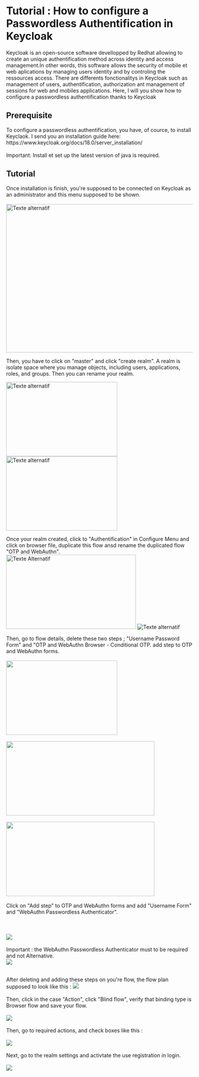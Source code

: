<h1>Tutorial : How to configure a Passwordless Authentification in Keycloak</h1>

<p>Keycloak is an open-source software devellopped by Redhat allowing to create an unique authentification method across identity and access management.In other words, this software allows the security of mobile et web aplications by managing users identity and by controling the ressources access. There are differents fonctionalitys in Keycloak such as management of users, authentification, authorization ant management of sessions for web and mobiles applications. Here, I will you show how to configure a passwordless authentification thanks to Keycloak </p>

<h2>Prerequisite</h2>
To configure a passwordless authentification, you have, of cource, to install Keyclaok. I send you an installation guide here:  https://www.keycloak.org/docs/18.0/server_installation/ <br>
<br>Important: Install et set up the latest version of java is required.

<h2>Tutorial</h2>

Once installation is finish, you're supposed to be connected on Keycloak as an administrator and this menu supposed to be shown. <br>
<br>
<img src="https://github.com/Irfann95/Passwordless_Authentication/assets/142778082/0d807052-4630-4709-bc30-07fb712a460c" alt="Texte alternatif" width="800" height="400">

Then, you have to click on "master" and click "create realm". A realm is isolate space where you manage objects, including users, applications, roles, and groups. Then you can rename your realm.

<img src="https://github.com/Irfann95/Passwordless_Authentication/assets/142778082/431a5118-1830-452d-b322-dd5fc27beab2" alt="Texte alternatif" width="300" height="200"><img src="https://github.com/Irfann95/Passwordless_Authentication/assets/142778082/dfad20f5-0d56-4765-9cfa-b8e13ade0b19" alt="Texte alternatif" width="300" height="200">

Once your realm created, click to "Authentification" in Configure Menu and click on browser file, duplicate this flow ansd rename the duplicated flow "OTP and WebAuthn".<br>
<img src="https://github.com/Irfann95/Passwordless_Authentication/assets/142778082/cfa0ffda-3135-480b-a768-f873742d5751" alt="Texte Alternatif" width="350" height="200">
<img src="https://github.com/Irfann95/Passwordless_Authentication/assets/142778082/ad1b683d-f15f-4e51-ac5e-950bbd07caf0" alt="Texte alternatif">

Then, go to flow details, delete these two steps ; "Username Password Form" and "OTP and WebAuthn Browser - Conditional OTP. add step to OTP and WebAuthn forms.<br>
<br>
<img src="https://github.com/Irfann95/Passwordless_Authentication/assets/142778082/0cca3417-b713-46b4-8b6e-778be5d1d8e3" alt="" width="300" height="200"> <br>
<br>
<img src="https://github.com/Irfann95/Passwordless_Authentication/assets/142778082/b1a168fa-ed30-4635-b79d-f27a99c1dea2" alt="" width="400" height="200"> <br>
<br>
<img src="https://github.com/Irfann95/Passwordless_Authentication/assets/142778082/20bfcf79-b875-45b7-8860-a48fe70a653f" alt="" width="400" height="200"> <br>
<br>
Click on "Add step" to OTP and WebAuthn forms and add "Username Form" and "WebAuthn Passwordless Authenticator".<br>
<br>
<img src="https://github.com/Irfann95/Passwordless_Authentication/assets/142778082/8d42a1fd-0803-4778-9c31-44e6791d8a1a" alt=""> <br>
<br>
<img src="https://github.com/Irfann95/Passwordless_Authentication/assets/142778082/d21f4175-824b-49df-bcb8-59748411cbaf" alt=""><br>
<br>
<img src="https://github.com/Irfann95/Passwordless_Authentication/assets/142778082/bc749186-3942-4b01-a74d-f41939f45ffc"><br>
<br>
Important : the WebAuthn Passwordless Authenticator must to be required and not Alternative. <br>
<img src="https://github.com/Irfann95/Passwordless_Authentication/assets/142778082/607ad067-1848-40b9-a784-86bab6f57820">

<br>
After deleting and adding these steps on you're flow, the flow plan supposed to look like this : 
<img src="https://github.com/Irfann95/Passwordless_Authentication/assets/142778082/9745fe8a-3955-456e-97b8-08c71fd80b0a"> <br>
<br>
Then, click in the case "Action", click "Blind flow", verify that binding type is Browser flow and save your flow.<br>
<br>
<img src="https://github.com/Irfann95/Passwordless_Authentication/assets/142778082/aaeaf4e0-45d2-45f1-99cd-1d6f11c89cd6"><br>
<br>
Then, go to required actions, and check boxes like this : <br>
<br>
<img src="https://github.com/Irfann95/Passwordless_Authentication/assets/142778082/d331f2d9-243c-48c2-8d72-c5bdeb6c8543"><br>
<br>
Next, go to the realm settings and activtate the use registration in login. <br>
<br>
<img src="https://github.com/Irfann95/Passwordless_Authentication/assets/142778082/9217d658-84a6-4bbc-bee5-9cb300e50556">








